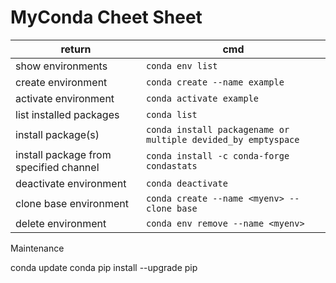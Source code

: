 # MyConda Cheet Sheet

| return                                 | cmd                                                           |
|----------------------------------------|---------------------------------------------------------------|
| show environments                      | `conda env list`                                              |
| create environment                     | `conda create --name example`                                 |
| activate environment                   | `conda activate example`                                      |
| list installed packages                | `conda list`                                                  |
| install package(s)                     | `conda install packagename or multiple devided_by emptyspace` |
| install package from specified channel | `conda install -c conda-forge condastats`                     |
| deactivate environment                 | `conda deactivate`                                            |
| clone base environment                 | `conda create --name <myenv> --clone base`                    |
| delete environment                     | `conda env remove --name <myenv>`                              |

Maintenance

conda update conda
pip install --upgrade pip
